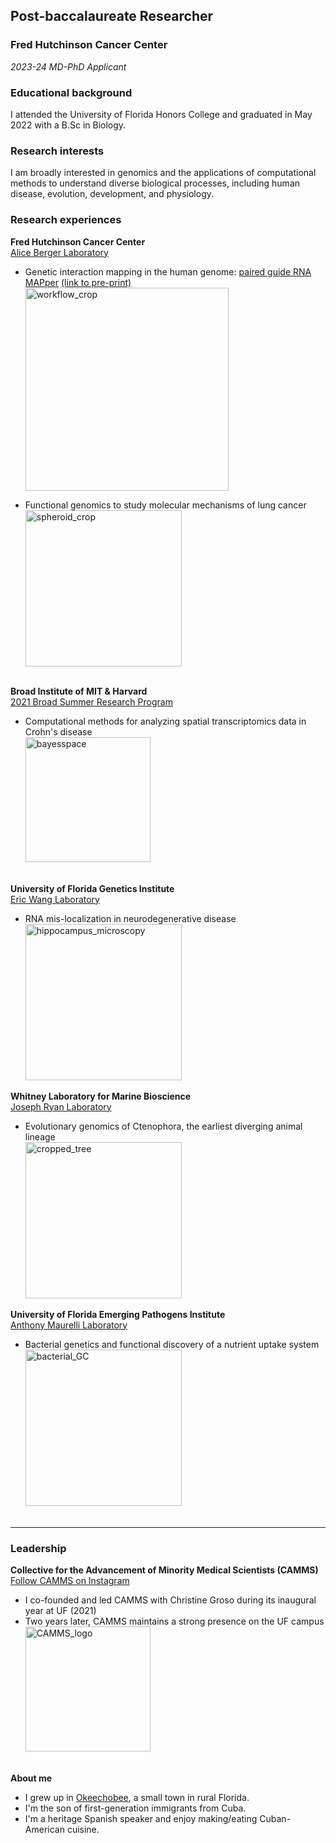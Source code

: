 ## Post-baccalaureate Researcher ##
### Fred Hutchinson Cancer Center ###
*2023-24 MD-PhD Applicant*

### Educational background ###
I attended the University of Florida Honors College and graduated in May 2022 with a B.Sc in Biology. <br /> 

### Research interests ###
I am broadly interested in genomics and the applications of computational methods to understand diverse biological processes, including human disease, evolution, development, and physiology. <br /> 

### Research experiences ###
**Fred Hutchinson Cancer Center** <br />
[Alice Berger Laboratory](https://research.fredhutch.org/berger/en/research.html) <br />
- Genetic interaction mapping in the human genome: [paired guide RNA MAPper](https://github.com/FredHutch/pgMAP_pipeline) [(link to pre-print)](https://arxiv.org/abs/2306.00944)<br />
<img height="325" alt="workflow_crop" src="https://github.com/danieljgroso/groso.github.io/assets/95438884/f76f614e-f79e-4523-b232-995bc73d87f6"> <br />

- Functional genomics to study molecular mechanisms of lung cancer <br />
<img width="250" alt="spheroid_crop" src="https://github.com/danieljgroso/groso.github.io/assets/95438884/9c3fedb2-5626-4feb-b400-4133aed6c58c"><br /><br />

**Broad Institute of MIT & Harvard** <br />
[2021 Broad Summer Research Program](https://www.broadinstitute.org/bios/daniel-groso)<br />
- Computational methods for analyzing spatial transcriptomics data in Crohn's disease <br />
<img width="200" alt="bayesspace" src="https://github.com/danieljgroso/groso.github.io/assets/95438884/6bcc5998-6726-4a96-8d6f-e00b0dc4251b"><br /><br />

**University of Florida Genetics Institute** <br />
[Eric Wang Laboratory](http://ericwanglab.com/research.php)<br />
- RNA mis-localization in neurodegenerative disease<br />
<img width="250" alt="hippocampus_microscopy" src="https://github.com/danieljgroso/groso.github.io/assets/95438884/ccd09979-9cdb-42ad-81de-3c14f8d8b5bf"> <br />

**Whitney Laboratory for Marine Bioscience** <br />
[Joseph Ryan Laboratory](http://ryanlab.whitney.ufl.edu/research/) <br />
- Evolutionary genomics of Ctenophora, the earliest diverging animal lineage<br />
<img width="250" alt="cropped_tree" src="https://github.com/danieljgroso/groso.github.io/assets/95438884/70657676-149a-4f59-9175-d46bf916f7f4"><br />

**University of Florida Emerging Pathogens Institute** <br />
[Anthony Maurelli Laboratory](https://egh.phhp.ufl.edu/anthony-maurelli-phd/) <br />
- Bacterial genetics and functional discovery of a nutrient uptake system <br />
<img width="250" alt="bacterial_GC" src="https://github.com/danieljgroso/groso.github.io/assets/95438884/e15149b0-48bd-4d5f-a8e5-f43793dfe48f"> <br /><br />
- - - -
### Leadership ###
**Collective for the Advancement of Minority Medical Scientists (CAMMS)** <br />
[Follow CAMMS on Instagram](https://www.instagram.com/ufcamms/)
- I co-founded and led CAMMS with Christine Groso during its inaugural year at UF (2021)
- Two years later, CAMMS maintains a strong presence on the UF campus <br />
<img width="200" alt="CAMMS_logo" src="https://github.com/danieljgroso/groso.github.io/assets/95438884/26f6c9c5-e11d-4180-a647-cf77d827461d"> <br /><br />

**About me**
- I grew up in [Okeechobee](https://www.cityofokeechobee.com/), a small town in rural Florida.
- I'm the son of first-generation immigrants from Cuba.
- I'm a heritage Spanish speaker and enjoy making/eating Cuban-American cuisine.
